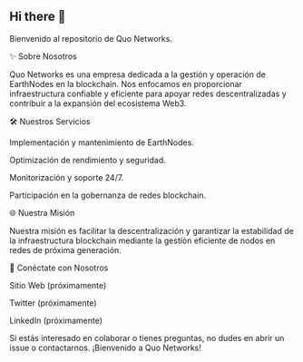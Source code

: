 ## Hi there 👋

<!--
**quonetworks/quonetworks** is a ✨ _special_ ✨ repository because its `README.md` (this file) appears on your GitHub profile.

Here are some ideas to get you started:

- 🔭 I’m currently working on ...
- 🌱 I’m currently learning ...
- 👯 I’m looking to collaborate on ...
- 🤔 I’m looking for help with ...
- 💬 Ask me about ...
- 📫 How to reach me: ...
- 😄 Pronouns: ...
- ⚡ Fun fact: ...
-->
Bienvenido al repositorio de Quo Networks.

✨ Sobre Nosotros

Quo Networks es una empresa dedicada a la gestión y operación de EarthNodes en la blockchain. Nos enfocamos en proporcionar infraestructura confiable y eficiente para apoyar redes descentralizadas y contribuir a la expansión del ecosistema Web3.

🛠️ Nuestros Servicios

Implementación y mantenimiento de EarthNodes.

Optimización de rendimiento y seguridad.

Monitorización y soporte 24/7.

Participación en la gobernanza de redes blockchain.

🌐 Nuestra Misión

Nuestra misión es facilitar la descentralización y garantizar la estabilidad de la infraestructura blockchain mediante la gestión eficiente de nodos en redes de próxima generación.

🔗 Conéctate con Nosotros

Sitio Web (próximamente)

Twitter (próximamente)

LinkedIn (próximamente)

Si estás interesado en colaborar o tienes preguntas, no dudes en abrir un issue o contactarnos. ¡Bienvenido a Quo Networks!


